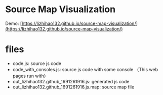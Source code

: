 # Source Map Visualization

Demo: [https://lizhihao132.github.io/source-map-visualization/](https://lizhihao132.github.io/source-map-visualization/)


# files
- code.js: source js code
- code_with_consoles.js: source js code with some console （This web pages run with）
- out_lizhihao132.github_1691261916.js: generated js code
- out_lizhihao132.github_1691261916.js.map: source map file